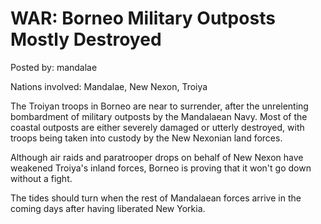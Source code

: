 # WAR: Borneo Military Outposts Mostly Destroyed

Posted by: mandalae

Nations involved: Mandalae, New Nexon, Troiya

The Troiyan troops in Borneo are near to surrender, after the unrelenting bombardment of military outposts by the Mandalaean Navy. Most of the coastal outposts are either severely damaged or utterly destroyed, with troops being taken into custody by the New Nexonian land forces.

Although air raids and paratrooper drops on behalf of New Nexon have weakened Troiya's inland forces, Borneo is proving that it won't go down without a fight.

The tides should turn when the rest of Mandalaean forces arrive in the coming days after having liberated New Yorkia.